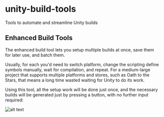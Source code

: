 # unity-build-tools
Tools to automate and streamline Unity builds

## Enhanced Build Tools

The enhanced build tool lets you setup multiple builds at once, save them for later use, and batch them.

Usually, for each you'd need to switch platform, change the scripting define symbols manually, wait for compilation, and repeat. For a medium-large project that supports multiple platforms and stores, such as Oath to the Stars, that means a long time wasted waiting for Unity to do its work.

Using this tool, all the setup work will be done just once, and the necessary builds will be generated just by pressing a button, with no further input required:

![alt text](https://user-images.githubusercontent.com/4165016/45929898-e9c31d00-bf4f-11e8-8b83-ec4eeafc70bc.png)
